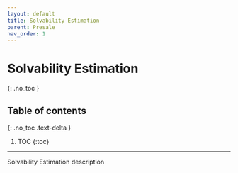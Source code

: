 ```yaml
---
layout: default
title: Solvability Estimation
parent: Presale
nav_order: 1
---
```


# Solvability Estimation
{: .no_toc }

## Table of contents
{: .no_toc .text-delta }

1. TOC
{:toc}

---

Solvability Estimation description
